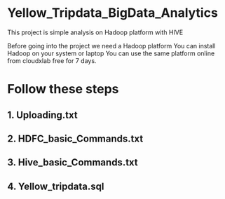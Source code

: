 # Yellow_Tripdata_BigData_Analytics
This project is simple analysis on Hadoop platform with HIVE

Before going into the project we need a Hadoop platform
You can install Hadoop on your system or laptop
You can use the same platform online from cloudxlab free for 7 days.
# Follow these steps
  ## 1. Uploading.txt
  ## 2. HDFC_basic_Commands.txt
  ## 3. Hive_basic_Commands.txt
  ## 4. Yellow_tripdata.sql
